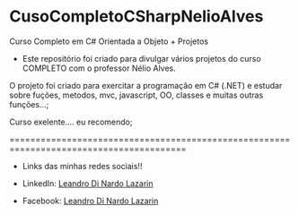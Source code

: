 # CusoCompletoCSharpNelioAlves
Curso Completo em C# Orientada a Objeto + Projetos

* Este repositório foi criado para divulgar vários projetos do curso COMPLETO com o professor Nélio Alves.

O projeto foi criado para exercitar a programação em C# (.NET) e estudar sobre fuções, metodos, mvc, javascript, OO, classes e muitas outras funções...; 

Curso exelente.... eu recomendo;

========================================================================================

* Links das minhas redes sociais!!

* LinkedIn: 
[Leandro Di Nardo Lazarin](https://www.linkedin.com/in/leandro-di-nardo-lazarin-694a59236/)

* Facebook:
[Leandro Di Nardo Lazarin](https://www.facebook.com/leandro.dinardolazarin)


